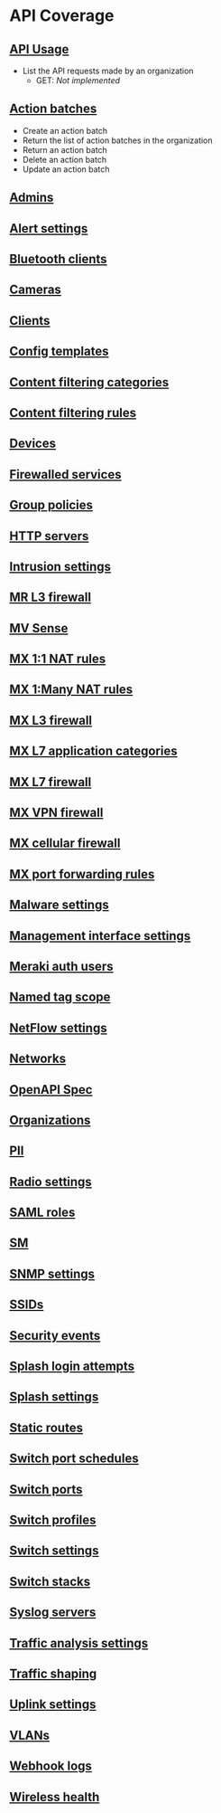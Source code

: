 # API Coverage

## [API Usage](https://dashboard.meraki.com/api_docs#api-usage)

- List the API requests made by an organization
  - GET: *Not implemented*

## [Action batches](https://dashboard.meraki.com/api_docs#action-batches)

- Create an action batch
- Return the list of action batches in the organization
- Return an action batch
- Delete an action batch
- Update an action batch

## [Admins](https://dashboard.meraki.com/api_docs#admins)

## [Alert settings](https://dashboard.meraki.com/api_docs#alert-settings)

## [Bluetooth clients](https://dashboard.meraki.com/api_docs#bluetooth-clients)

## [Cameras](https://dashboard.meraki.com/api_docs#cameras)

## [Clients](https://dashboard.meraki.com/api_docs#clients)

## [Config templates](https://dashboard.meraki.com/api_docs#config-templates)

## [Content filtering categories](https://dashboard.meraki.com/api_docs#content-filtering-categories)

## [Content filtering rules](https://dashboard.meraki.com/api_docs#content-filtering-rules)

## [Devices](https://dashboard.meraki.com/api_docs#devices)

## [Firewalled services](https://dashboard.meraki.com/api_docs#firewalled-services)

## [Group policies](https://dashboard.meraki.com/api_docs#group-policies)

## [HTTP servers](https://dashboard.meraki.com/api_docs#http-servers)

## [Intrusion settings](https://dashboard.meraki.com/api_docs#intrusion-settings)

## [MR L3 firewall](https://dashboard.meraki.com/api_docs#mr-l3-firewall)

## [MV Sense](https://dashboard.meraki.com/api_docs#mv-sense)

## [MX 1:1 NAT rules](https://dashboard.meraki.com/api_docs#mx-1:1-nat-rules)

## [MX 1:Many NAT rules](https://dashboard.meraki.com/api_docs#mx-1:many-nat-rules)

## [MX L3 firewall](https://dashboard.meraki.com/api_docs#mx-l3-firewall)

## [MX L7 application categories](https://dashboard.meraki.com/api_docs#mx-l7-application-categories)

## [MX L7 firewall](https://dashboard.meraki.com/api_docs#mx-l7-firewall)

## [MX VPN firewall](https://dashboard.meraki.com/api_docs#mx-vpn-firewall)

## [MX cellular firewall](https://dashboard.meraki.com/api_docs#mx-cellular-firewall)

## [MX port forwarding rules](https://dashboard.meraki.com/api_docs#mx-port-forwarding-rules)

## [Malware settings](https://dashboard.meraki.com/api_docs#malware-settings)

## [Management interface settings](https://dashboard.meraki.com/api_docs#management-interface-settings)

## [Meraki auth users](https://dashboard.meraki.com/api_docs#meraki-auth-users)

## [Named tag scope](https://dashboard.meraki.com/api_docs#named-tag-scope)

## [NetFlow settings](https://dashboard.meraki.com/api_docs#netflow-settings)

## [Networks](https://dashboard.meraki.com/api_docs#networks)

## [OpenAPI Spec](https://dashboard.meraki.com/api_docs#openapi-spec)

## [Organizations](https://dashboard.meraki.com/api_docs#organizations)

## [PII](https://dashboard.meraki.com/api_docs#pii)

## [Radio settings](https://dashboard.meraki.com/api_docs#radio-settings)

## [SAML roles](https://dashboard.meraki.com/api_docs#saml-roles)

## [SM](https://dashboard.meraki.com/api_docs#sm)

## [SNMP settings](https://dashboard.meraki.com/api_docs#snmp-settings)

## [SSIDs](https://dashboard.meraki.com/api_docs#ssids)

## [Security events](https://dashboard.meraki.com/api_docs#security-events)

## [Splash login attempts](https://dashboard.meraki.com/api_docs#splash-login-attempts)

## [Splash settings](https://dashboard.meraki.com/api_docs#splash-settings)

## [Static routes](https://dashboard.meraki.com/api_docs#static-routes)

## [Switch port schedules](https://dashboard.meraki.com/api_docs#switch-port-schedules)

## [Switch ports](https://dashboard.meraki.com/api_docs#switch-ports)

## [Switch profiles](https://dashboard.meraki.com/api_docs#switch-profiles)

## [Switch settings](https://dashboard.meraki.com/api_docs#switch-settings)

## [Switch stacks](https://dashboard.meraki.com/api_docs#switch-stacks)

## [Syslog servers](https://dashboard.meraki.com/api_docs#syslog-servers)

## [Traffic analysis settings](https://dashboard.meraki.com/api_docs#traffic-analysis-settings)

## [Traffic shaping](https://dashboard.meraki.com/api_docs#traffic-shaping)

## [Uplink settings](https://dashboard.meraki.com/api_docs#uplink-settings)

## [VLANs](https://dashboard.meraki.com/api_docs#vlans)

## [Webhook logs](https://dashboard.meraki.com/api_docs#webhook-logs)

## [Wireless health](https://dashboard.meraki.com/api_docs#wireless-health)

